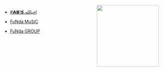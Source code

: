 <img src="https://telegra.ph/file/8bd7f3245588bdf0d4ab7.jpg" align="right" width="200" height="200"/>




- [#𝗔𝗕!𝙎.احبالله](https://t.me/DZzd5)

- [FuNda MuSiC](https://t.me/KTTCC)

- [FuNda GROUP](https://t.me/tt77t7tt7)
